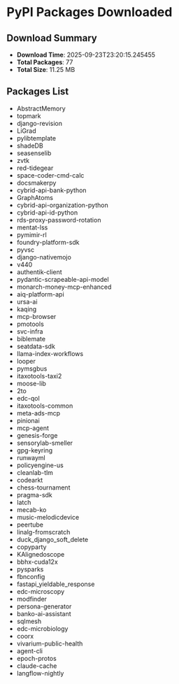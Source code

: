 # PyPI Packages Downloaded

## Download Summary
- **Download Time**: 2025-09-23T23:20:15.245455
- **Total Packages**: 77
- **Total Size**: 11.25 MB

## Packages List
- AbstractMemory
- topmark
- django-revision
- LiGrad
- pylibtemplate
- shadeDB
- seasenselib
- zvtk
- red-tidegear
- space-coder-cmd-calc
- docsmakerpy
- cybrid-api-bank-python
- GraphAtoms
- cybrid-api-organization-python
- cybrid-api-id-python
- rds-proxy-password-rotation
- mentat-lss
- pymimir-rl
- foundry-platform-sdk
- pyvsc
- django-nativemojo
- v440
- authentik-client
- pydantic-scrapeable-api-model
- monarch-money-mcp-enhanced
- aiq-platform-api
- ursa-ai
- kaqing
- mcp-browser
- pmotools
- svc-infra
- biblemate
- seatdata-sdk
- llama-index-workflows
- looper
- pymsgbus
- itaxotools-taxi2
- moose-lib
- 2to
- edc-qol
- itaxotools-common
- meta-ads-mcp
- pinionai
- mcp-agent
- genesis-forge
- sensorylab-smeller
- gpg-keyring
- runwayml
- policyengine-us
- cleanlab-tlm
- codearkt
- chess-tournament
- pragma-sdk
- latch
- mecab-ko
- music-melodicdevice
- peertube
- linalg-fromscratch
- duck_django_soft_delete
- copyparty
- KAlignedoscope
- bbhx-cuda12x
- pysparks
- fbnconfig
- fastapi_yieldable_response
- edc-microscopy
- modfinder
- persona-generator
- banko-ai-assistant
- sqlmesh
- edc-microbiology
- coorx
- vivarium-public-health
- agent-cli
- epoch-protos
- claude-cache
- langflow-nightly
